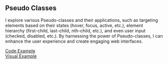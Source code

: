 <h2>Pseudo Classes</h2>
<p>I explore various Pseudo-classes and their applications, such as targeting elements based on their states (hover, focus, active, etc.), element hierarchy (first-child, last-child, nth-child, etc.), and even user input (checked, disabled, etc.). By harnessing the power of Pseudo-classes, I can enhance the user experience and create engaging web interfaces.</p>
<div style="display: flex; flex-wrap: wrap;">
<a href="https://github.com/LubomirPasko/HTML-CSS/blob/main/8_pseudo_clases/index.html">Code Example</a>
</div>
<div style="display: flex; flex-wrap: wrap;">
<a href="https://lubomirpasko.github.io/HTML-CSS/8_pseudo_clases">Visual Example</a>
</div>
